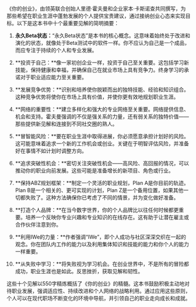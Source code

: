 《你的创业》，由领英联合创始人里德·霍夫曼和企业家本·卡斯诺查共同撰写，为那些希望在职业生涯中蓬勃发展的个人提供宝贵建议，通过接纳创业心态来实现目标。以下是这本书中十个最重要见解的简明摘要：

1. **永久Beta状态：**“永久Beta状态”是本书的核心概念。这意味着始终处于改进和演化的状态，就像处于Beta测试中的软件一样。你不应认为自己是一个成品，而应专注于持续的个人和专业发展。

2. **投资于自己：**像一家初创企业一样，投资于自己至关重要。这包括学习新技能，保持健康和幸福，并确保自己在就业市场上具有竞争力。终身学习的承诺对于职业适应能力至关重要。

3. **发展竞争优势：**识别和培养使你脱颖而出的独特技能、经验和知识组合。这种竞争优势将使你在市场上具有价值，并使你更有效地规划职业生涯。

4. **网络的重要性：**建立多样化和强大的专业网络至关重要。网络提供信息、机会和支持。霍夫曼强调的不仅是强关系的力量，还有弱关系的独特价值——那些提供新见解和连接到不同社交圈的熟人。

5. **冒智能风险：**要在职业生涯中取得进展，你必须愿意承担计划好的风险。这可能意味着追求一个新的工作机会或创业。关键在于明智评估风险，并准备好在事情不如计划时调整方向。

6. **追求突破性机会：**密切关注突破性机会——高风险、高回报的情况，可以推动你的职业向前发展。这些可能是准备增长的新项目、角色或行业。

7. **保持ABZ规划框架：**制定一个灵活的职业规划，Plan A是你目前的轨迹。Plan B是一个相关的、更可实现的计划，Plan Z是一个备用位置，如果其他一切都失败了。这种方法确保你已考虑了不同的情景，并为变化做好准备。

8. **打造个人品牌：**在当今数字世界，你的个人品牌比以往任何时候都更重要。培养一个反映你专业兴趣和专业知识的在线存在。这有助于让潜在雇主或合作伙伴注意到你。

9. **利用IWe的力量：**作者强调“IWe”，即个人成功与社区深深交织在一起的观念。你在团队内工作的能力以及利用集体知识和技能的能力和你个人的能力一样重要。

10. **从失败中学习：**将失败视为学习机会。在创业世界中，不是所有的冒险都成功，职业生涯也是如此。反思挫折，获取见解和韧性。

这些十个见解以550字精炼概括了《你的创业》的精髓。这本书鼓励积极主动地对待职业发展，强调适应性、持续改进和个人网络的战略利用。通过应用这些原则，个人可以在现代职场不断变化的环境中导航，并引领自己的职业走向成长和成就。